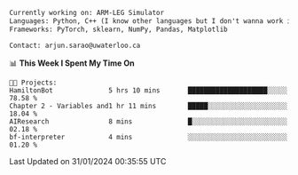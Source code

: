 ```txt
Currently working on: ARM-LEG Simulator
Languages: Python, C++ (I know other languages but I don't wanna work in them)
Frameworks: PyTorch, sklearn, NumPy, Pandas, Matplotlib

Contact: arjun.sarao@uwaterloo.ca
```

<!--START_SECTION:waka-->
📊 **This Week I Spent My Time On** 

```text
🐱‍💻 Projects: 
HamiltonBot              5 hrs 10 mins       ████████████████████░░░░░   78.58 % 
Chapter 2 - Variables and1 hr 11 mins        █████░░░░░░░░░░░░░░░░░░░░   18.04 % 
AIResearch               8 mins              █░░░░░░░░░░░░░░░░░░░░░░░░   02.18 % 
bf-interpreter           4 mins              ░░░░░░░░░░░░░░░░░░░░░░░░░   01.20 % 
```


 Last Updated on 31/01/2024 00:35:55 UTC
<!--END_SECTION:waka-->
